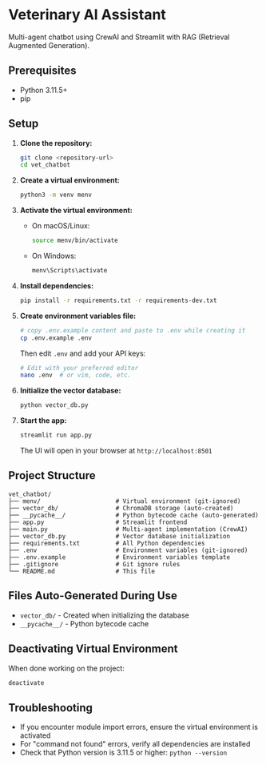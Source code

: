# Veterinary AI Assistant

Multi-agent chatbot using CrewAI and Streamlit with RAG (Retrieval Augmented Generation).

## Prerequisites

- Python 3.11.5+
- pip

## Setup

1. **Clone the repository:**

   ```bash
   git clone <repository-url>
   cd vet_chatbot
   ```

2. **Create a virtual environment:**

   ```bash
   python3 -m venv menv
   ```

3. **Activate the virtual environment:**

   - On macOS/Linux:
     ```bash
     source menv/bin/activate
     ```
   - On Windows:
     ```bash
     menv\Scripts\activate
     ```

4. **Install dependencies:**

   ```bash
   pip install -r requirements.txt -r requirements-dev.txt
   ```

5. **Create environment variables file:**

   ```bash
   # copy .env.example content and paste to .env while creating it
   cp .env.example .env
   ```

   Then edit `.env` and add your API keys:

   ```bash
   # Edit with your preferred editor
   nano .env  # or vim, code, etc.
   ```

6. **Initialize the vector database:**

   ```bash
   python vector_db.py
   ```

7. **Start the app:**

   ```bash
   streamlit run app.py
   ```

   The UI will open in your browser at `http://localhost:8501`

## Project Structure

```
vet_chatbot/
├── menv/                     # Virtual environment (git-ignored)
├── vector_db/                # ChromaDB storage (auto-created)
├── __pycache__/              # Python bytecode cache (auto-generated)
├── app.py                    # Streamlit frontend
├── main.py                   # Multi-agent implementation (CrewAI)
├── vector_db.py              # Vector database initialization
├── requirements.txt          # All Python dependencies
├── .env                      # Environment variables (git-ignored)
├── .env.example              # Environment variables template
├── .gitignore                # Git ignore rules
└── README.md                 # This file
```

## Files Auto-Generated During Use

- `vector_db/` - Created when initializing the database
- `__pycache__/` - Python bytecode cache

## Deactivating Virtual Environment

When done working on the project:

```bash
deactivate
```

## Troubleshooting

- If you encounter module import errors, ensure the virtual environment is activated
- For "command not found" errors, verify all dependencies are installed
- Check that Python version is 3.11.5 or higher: `python --version`
